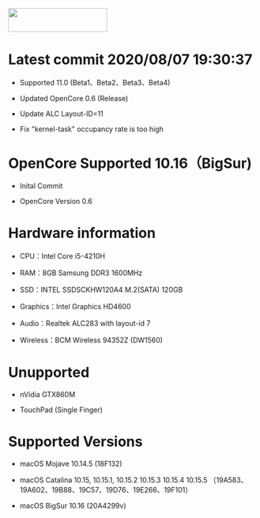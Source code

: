 <img src="https://github.com/acidanthera/OpenCorePkg/blob/master/Docs/Logos/OpenCore_with_text_Small.png" width="200" height="48"/>





# Latest commit  2020/08/07 19:30:37


* Supported 11.0 (Beta1、Beta2、Beta3、Beta4)




* Updated OpenCore 0.6 (Release)

* Update ALC Layout-ID=11

* Fix "kernel-task" occupancy rate is too high




# OpenCore Supported 10.16（BigSur)

* Inital Commit

* OpenCore Version 0.6


# Hardware information 

* CPU：Intel Core i5-4210H

* RAM：8GB Samsung DDR3 1600MHz

* SSD：INTEL SSDSCKHW120A4 M.2(SATA) 120GB

* Graphics：Intel Graphics HD4600

* Audio：Realtek ALC283 with layout-id 7

* Wireless：BCM Wireless 94352Z (DW1560)

# Unupported 

* nVidia GTX860M

* TouchPad (Single Finger)

# Supported Versions

* macOS Mojave 10.14.5 (18F132)

* macOS Catalina 10.15, 10.15.1, 10.15.2 10.15.3 10.15.4 10.15.5 （19A583、19A602、19B88、19C57、19D76、19E266、19F101）

* macOS BigSur 10.16 (20A4299v)
